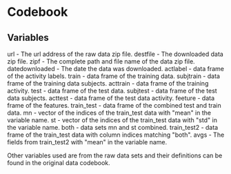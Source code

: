 # Codebook

## Variables

url - The url address of the raw data zip file.
destfile - The downloaded data zip file.
zipf - The complete path and file name of the data zip file.
datedownloaded - The date the data was downloaded.
actlabel - data frame of the activity labels.
train - data frame of the training data.
subjtrain - data frame of the training data subjects.
acttrain - data frame of the training activity.
test - data frame of the test data.
subjtest - data frame of the test data subjects.
acttest - data frame of the test data activity.
feeture - data frame of the features.
train_test - data frame of the combined test and train data.
mn - vector of the indices of the train_test data with "mean" in the variable name.
st - vector of the indices of the train_test data with "std" in the variable name.
both - data sets mn and st combined.
train_test2 - data frame of the train_test data with column indices matching "both".
avgs - The fields from train_test2 with "mean" in the variable name.

Other variables used are from the raw data sets and their definitions
can be found in the original data codebook.

